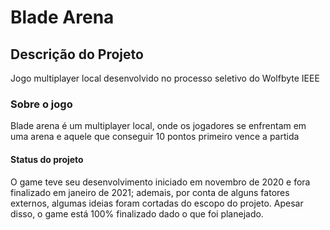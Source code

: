 # Blade Arena

## Descrição do Projeto
Jogo multiplayer local desenvolvido no processo seletivo do Wolfbyte IEEE 

### Sobre o jogo
Blade arena é um multiplayer local, onde os jogadores se enfrentam em uma arena e aquele que conseguir 10 pontos primeiro vence a partida

#### Status do projeto
O game teve seu desenvolvimento iniciado em novembro de 2020 e fora finalizado em janeiro de 2021;
ademais, por conta de alguns fatores externos, algumas ideias foram cortadas do escopo do projeto.
Apesar disso, o game está 100% finalizado dado o que foi planejado.
